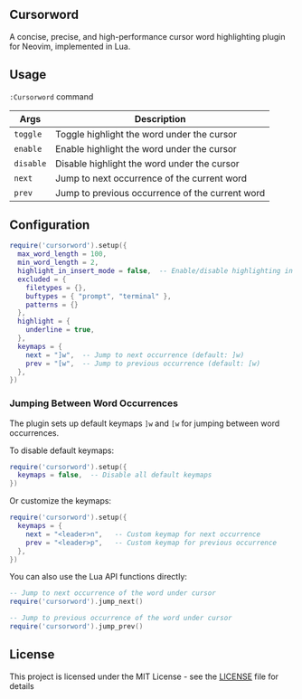 ## Cursorword

A concise, precise, and high-performance cursor word highlighting plugin for Neovim, implemented in Lua.

## Usage

`:Cursorword` command

| **Args**  | **Description**                             |
| --------- | ------------------------------------------- |
| `toggle`  | Toggle highlight the word under the cursor  |
| `enable`  | Enable highlight the word under the cursor  |
| `disable` | Disable highlight the word under the cursor |
| `next`    | Jump to next occurrence of the current word |
| `prev`    | Jump to previous occurrence of the current word |

## Configuration

```lua
require('cursorword').setup({
  max_word_length = 100,
  min_word_length = 2,
  highlight_in_insert_mode = false,  -- Enable/disable highlighting in insert mode (default: false)
  excluded = {
    filetypes = {},
    buftypes = { "prompt", "terminal" },
    patterns = {}
  },
  highlight = {
    underline = true,
  },
  keymaps = {
    next = "]w",  -- Jump to next occurrence (default: ]w)
    prev = "[w",  -- Jump to previous occurrence (default: [w)
  },
})
```

### Jumping Between Word Occurrences

The plugin sets up default keymaps `]w` and `[w` for jumping between word occurrences. 

To disable default keymaps:

```lua
require('cursorword').setup({
  keymaps = false,  -- Disable all default keymaps
})
```

Or customize the keymaps:

```lua
require('cursorword').setup({
  keymaps = {
    next = "<leader>n",   -- Custom keymap for next occurrence  
    prev = "<leader>p",   -- Custom keymap for previous occurrence
  },
})
```

You can also use the Lua API functions directly:

```lua
-- Jump to next occurrence of the word under cursor
require('cursorword').jump_next()

-- Jump to previous occurrence of the word under cursor
require('cursorword').jump_prev()
```

## License

This project is licensed under the MIT License - see the [LICENSE](LICENSE) file for details
